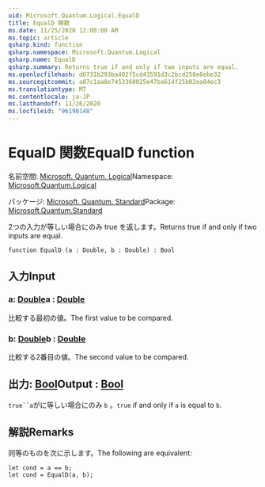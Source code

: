 ```yaml
---
uid: Microsoft.Quantum.Logical.EqualD
title: EqualD 関数
ms.date: 11/25/2020 12:00:00 AM
ms.topic: article
qsharp.kind: function
qsharp.namespace: Microsoft.Quantum.Logical
qsharp.name: EqualD
qsharp.summary: Returns true if and only if two inputs are equal.
ms.openlocfilehash: d6731b293ba402f5cd43591d3c2bcd258e8ebe32
ms.sourcegitcommit: a87c1aa8e7453360025e47ba614f25b02ea84ec3
ms.translationtype: MT
ms.contentlocale: ja-JP
ms.lasthandoff: 11/26/2020
ms.locfileid: "96198148"
---
```

# <a name="equald-function"></a><span data-ttu-id="68f0a-102">EqualD 関数</span><span class="sxs-lookup"><span data-stu-id="68f0a-102">EqualD function</span></span>

<span data-ttu-id="68f0a-103">名前空間: [Microsoft. Quantum. Logical](xref:Microsoft.Quantum.Logical)</span><span class="sxs-lookup"><span data-stu-id="68f0a-103">Namespace: [Microsoft.Quantum.Logical](xref:Microsoft.Quantum.Logical)</span></span>

<span data-ttu-id="68f0a-104">パッケージ: [Microsoft. Quantum. Standard](https://nuget.org/packages/Microsoft.Quantum.Standard)</span><span class="sxs-lookup"><span data-stu-id="68f0a-104">Package: [Microsoft.Quantum.Standard](https://nuget.org/packages/Microsoft.Quantum.Standard)</span></span>


<span data-ttu-id="68f0a-105">2つの入力が等しい場合にのみ true を返します。</span><span class="sxs-lookup"><span data-stu-id="68f0a-105">Returns true if and only if two inputs are equal.</span></span>

```qsharp
function EqualD (a : Double, b : Double) : Bool
```


## <a name="input"></a><span data-ttu-id="68f0a-106">入力</span><span class="sxs-lookup"><span data-stu-id="68f0a-106">Input</span></span>

### <a name="a--double"></a><span data-ttu-id="68f0a-107">a: [Double](xref:microsoft.quantum.lang-ref.double)</span><span class="sxs-lookup"><span data-stu-id="68f0a-107">a : [Double](xref:microsoft.quantum.lang-ref.double)</span></span>

<span data-ttu-id="68f0a-108">比較する最初の値。</span><span class="sxs-lookup"><span data-stu-id="68f0a-108">The first value to be compared.</span></span>


### <a name="b--double"></a><span data-ttu-id="68f0a-109">b: [Double](xref:microsoft.quantum.lang-ref.double)</span><span class="sxs-lookup"><span data-stu-id="68f0a-109">b : [Double](xref:microsoft.quantum.lang-ref.double)</span></span>

<span data-ttu-id="68f0a-110">比較する2番目の値。</span><span class="sxs-lookup"><span data-stu-id="68f0a-110">The second value to be compared.</span></span>



## <a name="output--bool"></a><span data-ttu-id="68f0a-111">出力: [Bool](xref:microsoft.quantum.lang-ref.bool)</span><span class="sxs-lookup"><span data-stu-id="68f0a-111">Output : [Bool](xref:microsoft.quantum.lang-ref.bool)</span></span>

<span data-ttu-id="68f0a-112">`true``a`がに等しい場合にのみ `b` 。</span><span class="sxs-lookup"><span data-stu-id="68f0a-112">`true` if and only if `a` is equal to `b`.</span></span>

## <a name="remarks"></a><span data-ttu-id="68f0a-113">解説</span><span class="sxs-lookup"><span data-stu-id="68f0a-113">Remarks</span></span>

<span data-ttu-id="68f0a-114">同等のものを次に示します。</span><span class="sxs-lookup"><span data-stu-id="68f0a-114">The following are equivalent:</span></span>

```Q#
let cond = a == b;
let cond = EqualD(a, b);
```